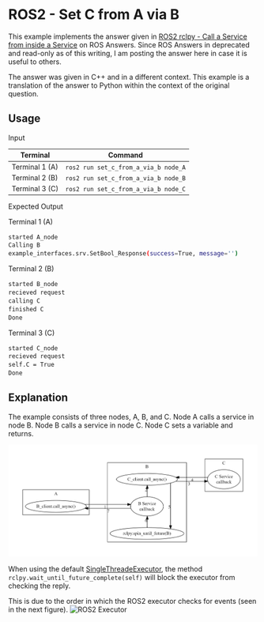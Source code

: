 # ROS2 - Set C from A via B

This example implements the answer given in [ROS2 rclpy - Call a Service from inside a Service](https://answers.ros.org/question/342302/ros2-rclpy-call-a-service-from-inside-a-service/) on ROS Answers. Since ROS Answers in deprecated and read-only as of this writing, I am posting the answer here in case it is useful to others.

The answer was given in C++ and in a different context. This example is a translation of the answer to Python within the context of the original question.

## Usage

Input

| Terminal | Command |
|----------|---------|
| Terminal 1 (A) | `ros2 run set_c_from_a_via_b node_A` |
| Terminal 2 (B) | `ros2 run set_c_from_a_via_b node_B` |
| Terminal 3 (C) | `ros2 run set_c_from_a_via_b node_C` |

Expected Output

Terminal 1 (A)

```bash
started A_node
Calling B
example_interfaces.srv.SetBool_Response(success=True, message='')
```

Terminal 2 (B)

```bash
started B_node
recieved request
calling C
finished C
Done
```

Terminal 3 (C)

```bash
started C_node
recieved request
self.C = True
Done
```

## Explanation

The example consists of three nodes, A, B, and C. Node A calls a service in node B. Node B calls a service in node C. Node C sets a variable and returns.

![graph](graph.png)

When using the default [SingleThreadeExecutor](https://docs.ros.org/en/humble/Concepts/Intermediate/About-Executors.html#types-of-executors), the method `rclpy.wait_until_future_complete(self)` will block the executor from checking the reply.

This is due to the order in which the ROS2 executor checks for events (seen in the next figure).
![ROS2 Executor](https://docs.ros.org/en/humble/_images/executors_scheduling_semantics.png)

